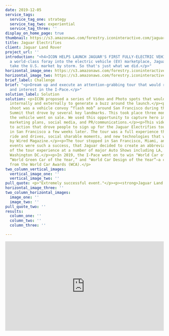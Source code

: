 ```yaml
---
date: 2019-12-05
service_tags:
  service_tag_one: strategy
  service_tag_two: experiential
  service_tag_three: ''
display_on_home_page: true
thumbnail: https://s3.amazonaws.com/forestry.iconinteractive.com/jaguar1.jpg
title: Jaguar Electrifies
client: Jaguar Land Rover
project_url: ''
introduction: "<h4>ICON HELPS LAUNCH JAGUAR'S FIRST FULLY-ELECTRIC VEHICLE</h4><p></p><p>With
  a world-class foray into the electric vehicle (EV) marketplace, Jaguar wanted to
  take the U.S. market by storm. So that's just what we did.</p>"
horizontal_image_one: https://s3.amazonaws.com/forestry.iconinteractive.com/jaguar1.jpg
horizontal_image_two: https://s3.amazonaws.com/forestry.iconinteractive.com/jaguar4.jpg
brief_label: Challenge
brief: "<p>Dream up and execute an attention-grabbing tour that would raise awareness
  and interest in the I-Pace.</p>"
solution_label: Solution
solution: <p>ICON proposed a series of Video and Photo spots that would be used both
  internally and externally to generate a buzz around the launch.</p><p>The first
  shoot was a vehicle convoy “flash mob” around San Francisco during the Global Climate
  Summit that drove by several key landmarks. This took place three months before
  the vehicle went on sale. We used this opportunity to capture hero images for their
  marketing plans, social media, and PR/communications.</p><p>This video had a call
  to action that drove people to sign up for the Jaguar Electrifies tour that started
  in San Francisco a few weeks later. The tour was a full experience that featured
  ride and drives, social sharable moments, and new technologies that were showcased
  by Wired Magazine.</p><p>The tour stopped in San Francisco, Miami, and Los Angeles.</p><p>The
  events were such a success, that Jaguar decided to create an abbreviated version
  of the tour experience at a number of major Auto Shows including LA, Chicago, and
  Washington DC.</p><p>In 2019, the I-Pace went on to win "World Car of the Year,”
  “World Green Car of the Year,” and "World Car Design of the Year”—a clean sweep
  from the World Car Awards (WCA).</p>
two_column_vertical_images:
  vertical_image_one: ''
  vertical_image_two: ''
pull_quote: <p>"Extremely successful event."</p><p><strong>Jaguar Land Rover</strong></p>
horizontal_image_three: ''
two_column_horizontal_images:
  image_one: ''
  image_two: ''
pull_quote_two: ''
results:
  column_one: ''
  column_two: ''
  column_three: ''

---
```

<div style="padding:56.25% 0 0 0;position:relative;"><iframe src="https://player.vimeo.com/video/367782756?title=0&byline=0&portrait=0" style="position:absolute;top:0;left:0;width:100%;height:100%;" frameborder="0" allow="autoplay; fullscreen" allowfullscreen></iframe></div><script src="https://player.vimeo.com/api/player.js"></script>